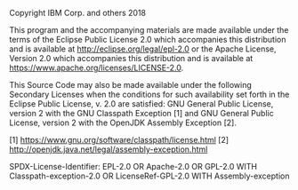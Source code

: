 Copyright IBM Corp. and others 2018

This program and the accompanying materials are made available under
the terms of the Eclipse Public License 2.0 which accompanies this
distribution and is available at http://eclipse.org/legal/epl-2.0
or the Apache License, Version 2.0 which accompanies this distribution
and is available at https://www.apache.org/licenses/LICENSE-2.0.

This Source Code may also be made available under the following Secondary
Licenses when the conditions for such availability set forth in the
Eclipse Public License, v. 2.0 are satisfied: GNU General Public License,
version 2 with the GNU Classpath Exception [1] and GNU General Public
License, version 2 with the OpenJDK Assembly Exception [2].

[1] https://www.gnu.org/software/classpath/license.html
[2] http://openjdk.java.net/legal/assembly-exception.html

 SPDX-License-Identifier: EPL-2.0 OR Apache-2.0 OR GPL-2.0 WITH Classpath-exception-2.0 OR LicenseRef-GPL-2.0 WITH Assembly-exception

